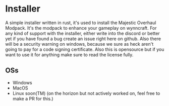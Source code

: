 # Installer
A simple installer written in rust, it's used to install the Majestic Overhaul Modpack. It's the modpack to enhance your gameplay on wynncraft.
For any kind of support with the installer, either write into the discord or better yet if you have found a bug create an issue right here on github.
Also there will be a security warning on windows, because we sure as heck aren't going to pay for a code signing certificate.
Also this is opensource but if you want to use it for anything make sure to read the license fully.
## OSs
- Windows
- MacOS
- Linux soon(TM) (on the horizon but not actively worked on, feel free to make a PR for this.)
